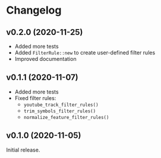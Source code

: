 # Changelog

## v0.2.0 (2020-11-25)

- Added more tests
- Added `FilterRule::new` to create user-defined filter rules
- Improved documentation

## v0.1.1 (2020-11-07)

- Added more tests
- Fixed filter rules:
    - `youtube_track_filter_rules()`
    - `trim_symbols_filter_rules()`
    - `normalize_feature_filter_rules()`

## v0.1.0 (2020-11-05)

Initial release.
